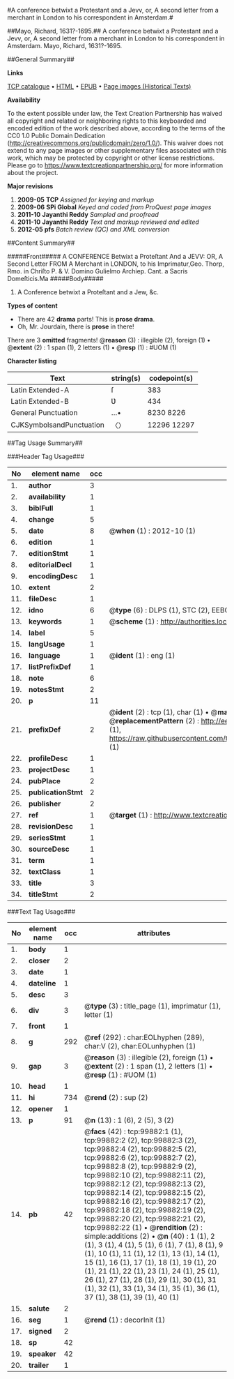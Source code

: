 #A conference betwixt a Protestant and a Jevv, or, A second letter from a merchant in London to his correspondent in Amsterdam.#

##Mayo, Richard, 1631?-1695.##
A conference betwixt a Protestant and a Jevv, or, A second letter from a merchant in London to his correspondent in Amsterdam.
Mayo, Richard, 1631?-1695.

##General Summary##

**Links**

[TCP catalogue](http://www.ota.ox.ac.uk/tcp/)  • 
[HTML](http://tei.it.ox.ac.uk/tcp/Texts-HTML/free/A50/A50462.html)  • 
[EPUB](http://tei.it.ox.ac.uk/tcp/Texts-EPUB/free/A50/A50462.epub) • 
[Page images (Historical Texts)](https://historicaltexts.jisc.ac.uk/eebo-13516532e)

**Availability**

To the extent possible under law, the Text Creation Partnership has waived all copyright and related or neighboring rights to this keyboarded and encoded edition of the work described above, according to the terms of the CC0 1.0 Public Domain Dedication (http://creativecommons.org/publicdomain/zero/1.0/). This waiver does not extend to any page images or other supplementary files associated with this work, which may be protected by copyright or other license restrictions. Please go to https://www.textcreationpartnership.org/ for more information about the project.

**Major revisions**

1. __2009-05__ __TCP__ *Assigned for keying and markup*
1. __2009-06__ __SPi Global__ *Keyed and coded from ProQuest page images*
1. __2011-10__ __Jayanthi Reddy__ *Sampled and proofread*
1. __2011-10__ __Jayanthi Reddy__ *Text and markup reviewed and edited*
1. __2012-05__ __pfs__ *Batch review (QC) and XML conversion*

##Content Summary##

#####Front#####
A CONFERENCE Betwixt a Proteſtant And a JEVV: OR, A Second Letter FROM A Merchant in LONDON, to his Imprimatur,Geo. Thorp, Rmo. in Chriſto P. & V. Domino Gulielmo Archiep. Cant. a Sacris Domeſticis.Ma
#####Body#####

1. A Conference betwixt a Proteſtant and a Jew, &c.

**Types of content**

  * There are 42 **drama** parts! This is **prose drama**.
  * Oh, Mr. Jourdain, there is **prose** in there!

There are 3 **omitted** fragments! 
 @__reason__ (3) : illegible (2), foreign (1)  •  @__extent__ (2) : 1 span (1), 2 letters (1)  •  @__resp__ (1) : #UOM (1)

**Character listing**


|Text|string(s)|codepoint(s)|
|---|---|---|
|Latin Extended-A|ſ|383|
|Latin Extended-B|Ʋ|434|
|General Punctuation|…•|8230 8226|
|CJKSymbolsandPunctuation|〈〉|12296 12297|

##Tag Usage Summary##

###Header Tag Usage###

|No|element name|occ|attributes|
|---|---|---|---|
|1.|__author__|3||
|2.|__availability__|1||
|3.|__biblFull__|1||
|4.|__change__|5||
|5.|__date__|8| @__when__ (1) : 2012-10 (1)|
|6.|__edition__|1||
|7.|__editionStmt__|1||
|8.|__editorialDecl__|1||
|9.|__encodingDesc__|1||
|10.|__extent__|2||
|11.|__fileDesc__|1||
|12.|__idno__|6| @__type__ (6) : DLPS (1), STC (2), EEBO-CITATION (1), OCLC (1), VID (1)|
|13.|__keywords__|1| @__scheme__ (1) : http://authorities.loc.gov/ (1)|
|14.|__label__|5||
|15.|__langUsage__|1||
|16.|__language__|1| @__ident__ (1) : eng (1)|
|17.|__listPrefixDef__|1||
|18.|__note__|6||
|19.|__notesStmt__|2||
|20.|__p__|11||
|21.|__prefixDef__|2| @__ident__ (2) : tcp (1), char (1)  •  @__matchPattern__ (2) : ([0-9\-]+):([0-9IVX]+) (1), (.+) (1)  •  @__replacementPattern__ (2) : http://eebo.chadwyck.com/downloadtiff?vid=$1&page=$2 (1), https://raw.githubusercontent.com/textcreationpartnership/Texts/master/tcpchars.xml#$1 (1)|
|22.|__profileDesc__|1||
|23.|__projectDesc__|1||
|24.|__pubPlace__|2||
|25.|__publicationStmt__|2||
|26.|__publisher__|2||
|27.|__ref__|1| @__target__ (1) : http://www.textcreationpartnership.org/docs/. (1)|
|28.|__revisionDesc__|1||
|29.|__seriesStmt__|1||
|30.|__sourceDesc__|1||
|31.|__term__|1||
|32.|__textClass__|1||
|33.|__title__|3||
|34.|__titleStmt__|2||


###Text Tag Usage###

|No|element name|occ|attributes|
|---|---|---|---|
|1.|__body__|1||
|2.|__closer__|2||
|3.|__date__|1||
|4.|__dateline__|1||
|5.|__desc__|3||
|6.|__div__|3| @__type__ (3) : title_page (1), imprimatur (1), letter (1)|
|7.|__front__|1||
|8.|__g__|292| @__ref__ (292) : char:EOLhyphen (289), char:V (2), char:EOLunhyphen (1)|
|9.|__gap__|3| @__reason__ (3) : illegible (2), foreign (1)  •  @__extent__ (2) : 1 span (1), 2 letters (1)  •  @__resp__ (1) : #UOM (1)|
|10.|__head__|1||
|11.|__hi__|734| @__rend__ (2) : sup (2)|
|12.|__opener__|1||
|13.|__p__|91| @__n__ (13) : 1 (6), 2 (5), 3 (2)|
|14.|__pb__|42| @__facs__ (42) : tcp:99882:1 (1), tcp:99882:2 (2), tcp:99882:3 (2), tcp:99882:4 (2), tcp:99882:5 (2), tcp:99882:6 (2), tcp:99882:7 (2), tcp:99882:8 (2), tcp:99882:9 (2), tcp:99882:10 (2), tcp:99882:11 (2), tcp:99882:12 (2), tcp:99882:13 (2), tcp:99882:14 (2), tcp:99882:15 (2), tcp:99882:16 (2), tcp:99882:17 (2), tcp:99882:18 (2), tcp:99882:19 (2), tcp:99882:20 (2), tcp:99882:21 (2), tcp:99882:22 (1)  •  @__rendition__ (2) : simple:additions (2)  •  @__n__ (40) : 1 (1), 2 (1), 3 (1), 4 (1), 5 (1), 6 (1), 7 (1), 8 (1), 9 (1), 10 (1), 11 (1), 12 (1), 13 (1), 14 (1), 15 (1), 16 (1), 17 (1), 18 (1), 19 (1), 20 (1), 21 (1), 22 (1), 23 (1), 24 (1), 25 (1), 26 (1), 27 (1), 28 (1), 29 (1), 30 (1), 31 (1), 32 (1), 33 (1), 34 (1), 35 (1), 36 (1), 37 (1), 38 (1), 39 (1), 40 (1)|
|15.|__salute__|2||
|16.|__seg__|1| @__rend__ (1) : decorInit (1)|
|17.|__signed__|2||
|18.|__sp__|42||
|19.|__speaker__|42||
|20.|__trailer__|1||
